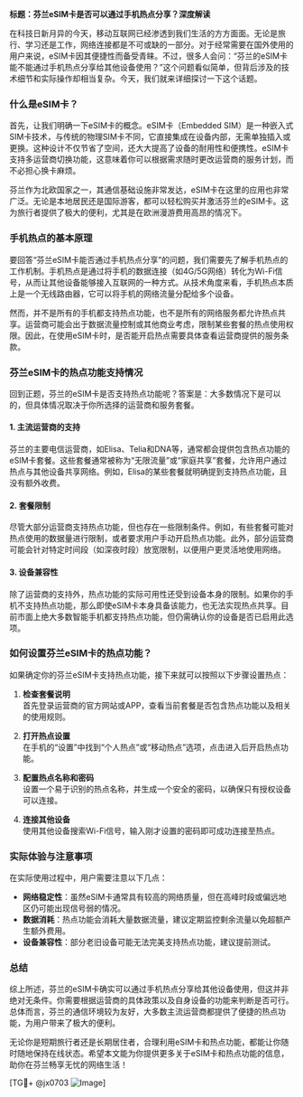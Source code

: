 **标题：芬兰eSIM卡是否可以通过手机热点分享？深度解读**

在科技日新月异的今天，移动互联网已经渗透到我们生活的方方面面。无论是旅行、学习还是工作，网络连接都是不可或缺的一部分。对于经常需要在国外使用的用户来说，eSIM卡因其便捷性而备受青睐。不过，很多人会问：“芬兰的eSIM卡能不能通过手机热点分享给其他设备使用？”这个问题看似简单，但背后涉及的技术细节和实际操作却相当复杂。今天，我们就来详细探讨一下这个话题。

### 什么是eSIM卡？

首先，让我们明确一下eSIM卡的概念。eSIM卡（Embedded SIM）是一种嵌入式SIM卡技术，与传统的物理SIM卡不同，它直接集成在设备内部，无需单独插入或更换。这种设计不仅节省了空间，还大大提高了设备的耐用性和便携性。eSIM卡支持多运营商切换功能，这意味着你可以根据需求随时更改运营商的服务计划，而不必担心换卡麻烦。

芬兰作为北欧国家之一，其通信基础设施非常发达，eSIM卡在这里的应用也非常广泛。无论是本地居民还是国际游客，都可以轻松购买并激活芬兰的eSIM卡。这为旅行者提供了极大的便利，尤其是在欧洲漫游费用高昂的情况下。

### 手机热点的基本原理

要回答“芬兰eSIM卡能否通过手机热点分享”的问题，我们需要先了解手机热点的工作机制。手机热点是通过将手机的数据连接（如4G/5G网络）转化为Wi-Fi信号，从而让其他设备能够接入互联网的一种方式。从技术角度来看，手机热点本质上是一个无线路由器，它可以将手机的网络流量分配给多个设备。

然而，并不是所有的手机都支持热点功能，也不是所有的网络服务都允许热点共享。运营商可能会出于数据流量控制或其他商业考虑，限制某些套餐的热点使用权限。因此，在使用eSIM卡时，是否能开启热点需要具体查看运营商提供的服务条款。

### 芬兰eSIM卡的热点功能支持情况

回到正题，芬兰的eSIM卡是否支持热点功能呢？答案是：大多数情况下是可以的，但具体情况取决于你所选择的运营商和服务套餐。

#### 1. **主流运营商的支持**
芬兰的主要电信运营商，如Elisa、Telia和DNA等，通常都会提供包含热点功能的eSIM卡套餐。这些套餐通常被称为“无限流量”或“家庭共享”套餐，允许用户通过热点与其他设备共享网络。例如，Elisa的某些套餐就明确提到支持热点功能，且没有额外收费。

#### 2. **套餐限制**
尽管大部分运营商支持热点功能，但也存在一些限制条件。例如，有些套餐可能对热点使用的数据量进行限制，或者要求用户手动开启热点功能。此外，部分运营商可能会针对特定时间段（如深夜时段）放宽限制，以便用户更灵活地使用网络。

#### 3. **设备兼容性**
除了运营商的支持外，热点功能的实际可用性还受到设备本身的限制。如果你的手机不支持热点功能，那么即使eSIM卡本身具备该能力，也无法实现热点共享。目前市面上绝大多数智能手机都支持热点功能，但仍需确认你的设备是否已启用此选项。

### 如何设置芬兰eSIM卡的热点功能？

如果确定你的芬兰eSIM卡支持热点功能，接下来就可以按照以下步骤设置热点：

1. **检查套餐说明**  
   首先登录运营商的官方网站或APP，查看当前套餐是否包含热点功能以及相关的使用规则。

2. **打开热点设置**  
   在手机的“设置”中找到“个人热点”或“移动热点”选项，点击进入后开启热点功能。

3. **配置热点名称和密码**  
   设置一个易于识别的热点名称，并生成一个安全的密码，以确保只有授权设备可以连接。

4. **连接其他设备**  
   使用其他设备搜索Wi-Fi信号，输入刚才设置的密码即可成功连接至热点。

### 实际体验与注意事项

在实际使用过程中，用户需要注意以下几点：

- **网络稳定性**：虽然eSIM卡通常具有较高的网络质量，但在高峰时段或偏远地区仍可能出现信号弱的情况。
- **数据消耗**：热点功能会消耗大量数据流量，建议定期监控剩余流量以免超额产生额外费用。
- **设备兼容性**：部分老旧设备可能无法完美支持热点功能，建议提前测试。

### 总结

综上所述，芬兰的eSIM卡确实可以通过手机热点分享给其他设备使用，但这并非绝对无条件。你需要根据运营商的具体政策以及自身设备的功能来判断是否可行。总体而言，芬兰的通信环境较为友好，大多数主流运营商都提供了便捷的热点功能，为用户带来了极大的便利。

无论你是短期旅行者还是长期居住者，合理利用eSIM卡和热点功能，都能让你随时随地保持在线状态。希望本文能为你提供更多关于eSIM卡和热点功能的信息，助你在芬兰畅享无忧的网络生活！

[TG💪+ @jx0703 ![Image](https://github.com/user-attachments/assets/dbca1d08-cadb-493c-b0ec-ad6f7a83f270)]